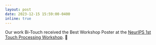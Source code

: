 ```yaml
---
layout: post
date: 2023-12-15 15:59:00-0400
inline: true
---
```

Our work Bi-Touch received the Best Workshop Poster at the [NeurIPS 1st Touch Processing Workshop](https://www.touchprocessing.org/2023/#accepted-papers). :tada: 